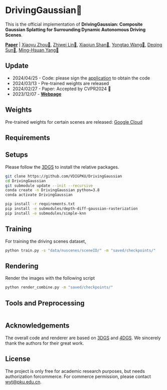 # DrivingGaussian👋

This is the official implementation of **DrivingGaussian: Composite Gaussian Splatting for Surrounding Dynamic Autonomous Driving Scenes**.

[**Paper**](https://cvpr.thecvf.com/virtual/2024/poster/31081) | [Xiaoyu Zhou📧](xyrain.zhou@gmail.com), [Zhiwei Lin📧](zwlin@pku.edu.cn), [Xiaojun Shan📧](sxjailame@gmail.com), [Yongtao Wang📧](wyt@pku.edu.cn), [Deqing Sun📧](deqingsun@gmail.com), [Ming-Hsuan Yang📧](minghsuanyang@gmail.com)

## Update
* 2024/04/25 - Code: please sign the [application]() to obtain the code
* 2024/03/13 - Pre-trained weights are released
* 2024/02/27 - Paper: Accepted by CVPR2024 👏
* 2023/12/07 - [**Webpage**](https://pkuvdig.github.io/DrivingGaussian/)

## Weights
Pre-trained weights for certain scenes are released:
[Google Cloud](https://drive.google.com/drive/folders/1O5juORTGcrpeK4nlbW7AVcTvBBtOir?usp=sharing)

## Requirements

## Setups
Please follow the [3DGS](https://github.com/graphdeco-inria/gaussian-splatting) to install the relative packages.
```bash
git clone https://github.com/VDIGPKU/DrivingGaussian
cd DrivingGaussian
git submodule update --init --recursive
conda create -n DrivingGaussian python=3.8 
conda activate DrivingGaussian

pip install -r requirements.txt
pip install -e submodules/depth-diff-gaussian-rasterization
pip install -e submodules/simple-knn
```

## Training
For training the driving scenes dataset, 
```bash
python train.py -s "data/nuscenes/sceneID/" -m "saved/checkpoints/"
```

## Rendering
Render the images with the following script
```bash
python render_combine.py -m "saved/checkpoints/"
```

## Tools and Preprocessing
```bash

```

## Acknowledgements
The overall code and renderer are based on [3DGS](https://github.com/graphdeco-inria/gaussian-splatting) and [4DGS](https://github.com/hustvl/4DGaussians). We sincerely thank the authors for their great work.

## License
The project is only free for academic research purposes, but needs authorization forcommerce. For commerce permission, please contact wyt@pku.edu.cn.
